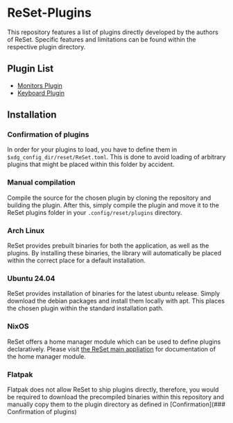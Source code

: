 # ReSet-Plugins

This repository features a list of plugins directly developed by the authors of ReSet.
Specific features and limitations can be found within the respective plugin directory.

## Plugin List

- [Monitors Plugin](monitors/README.md)
- [Keyboard Plugin](keyboard_plugin/README.md)

## Installation

### Confirmation of plugins

In order for your plugins to load, you have to define them in `$xdg_config_dir/reset/ReSet.toml`.
This is done to avoid loading of arbitrary plugins that might be placed within this folder by accident.

### Manual compilation

Compile the source for the chosen plugin by cloning the repository and building the plugin.
After this, simply compile the plugin and move it to the ReSet plugins folder in your `.config/reset/plugins` directory.

### Arch Linux

ReSet provides prebuilt binaries for both the application, as well as the plugins.
By installing these binaries, the library will automatically be placed within the correct place for a default installation.

### Ubuntu 24.04

ReSet provides installation of binaries for the latest ubuntu release.
Simply download the debian packages and install them locally with apt.
This places the chosen plugin within the standard installation path.

### NixOS

ReSet offers a home manager module which can be used to define plugins declaratively.
Please visit [the ReSet main appliation](https://github.com/Xetibo/ReSet) for documentation of the home manager module.

### Flatpak

Flatpak does not allow ReSet to ship plugins directly, therefore, you would be required to download the precompiled binaries within this repository and manually copy them to the plugin directory as defined in [Confirmation](### Confirmation of plugins)
